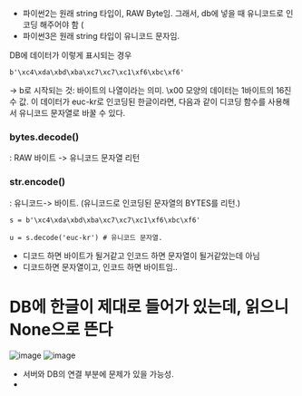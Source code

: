 
- 파이썬2는 원래 string 타입이, RAW Byte임. 그래서, db에 넣을 때 유니코드로 인코딩 해주어야 함 (
- 파이썬3은 원래 string 타입이 유니코드 문자임. 

DB에 데이터가 이렇게 표시되는 경우 

```
b'\xc4\xda\xbd\xba\xc7\xc7\xc1\xf6\xbc\xf6'
```

-> b로 시작되는 것: 바이트의 나열이라는 의미. \x00 모양의 데이터는 1바이트의 16진수 값. 이 데이터가 euc-kr로 인코딩된 한글이라면, 다음과 같이 디코딩 함수를 사용해서 유니코드 문자열로 바꿀 수 있다.

### bytes.decode() 
: RAW 바이트 -> 유니코드 문자열 리턴 

### str.encode()
: 유니코드-> 바이트. 
(유니코드로 인코딩된 문자열의 BYTES를 리턴.)



```
s = b'\xc4\xda\xbd\xba\xc7\xc7\xc1\xf6\xbc\xf6'

u = s.decode('euc-kr') # 유니코드 문자열.
```

- 디코드 하면 바이트가 될거같고 인코드 하면 문자열이 될거같았는데 아님
- 디코드하면 문자열이고, 인코드 하면 바이트임..

# DB에 한글이 제대로 들어가 있는데, 읽으니 None으로 뜬다
![image](https://user-images.githubusercontent.com/15938354/139170750-a7612ff4-bcf7-4444-9004-cc24e94eddaa.png)
![image](https://user-images.githubusercontent.com/15938354/139170767-82c645b4-1fc8-4044-8c90-4a3ab45ea7c6.png)

- 서버와 DB의 연결 부분에 문제가 있을 가능성. 
- 
